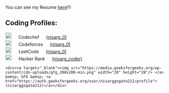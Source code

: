 You can see my Resume [here](https://github.com/nisarg0/Resume/blob/main/Nisarg%20Resume.pdf)!!!
&nbsp;

## Coding Profiles:

<div><a target="_blank"> <img src="https://icons-for-free.com/iconfiles/png/512/codechef-1324440139527402917.png" width="20" height="20"/> </a>  &emsp; Codechef &emsp;  <a href="https://www.codechef.com/users/nisarg_0">(nisarg_0)</a></div>
 
<div><a target="_blank"> <img src="https://encrypted-tbn0.gstatic.com/images?q=tbn:ANd9GcRo54H6ouEbEfRIzdxCVVGTDsFn3sLytjsrKPTw9o8roMU1SNqBDDv5UKwqHaKr2eDoC0Q&usqp=CAU"
                               width="20" height="20"/> </a>  &emsp; Codeforces &emsp; <a href="https://codeforces.com/profile/nisarg_0">(nisarg_0)</a></div>
 
  <div><a target="_blank"><img src="https://upload.wikimedia.org/wikipedia/commons/1/19/LeetCode_logo_black.png" width="20" height="20"/> </a> &emsp; LeetCode &emsp; <a href="https://leetcode.com/nisarg_0/">(nisarg_0)</a></div>  
  
  <div><a target="_blank"><img src="https://upload.wikimedia.org/wikipedia/commons/6/65/HackerRank_logo.png" width="20" height="20"/> </a> &emsp; Hacker Rank &emsp; <a href="https://www.hackerrank.com/Nisarg_coder">(nisarg_coder)</a></div>
  
    <div><a target="_blank"><img src="https://media.geeksforgeeks.org/wp-content/cdn-uploads/gfg_200x200-min.png" width="20" height="20"/> </a> &emsp; GFG &emsp; <a href="https://auth.geeksforgeeks.org/user/nisarggogate212/profile">(nisarggogate212)</a></div>
  
   
